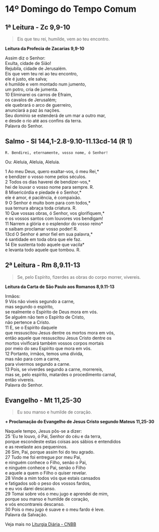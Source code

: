 # 14º Domingo do Tempo Comum

## 1ª Leitura - Zc 9,9-10

> Eis que teu rei, humilde, vem ao teu encontro.

**Leitura da Profecia de Zacarias 9,9-10**

Assim diz o Senhor:   
 Exulta, cidade de Sião!   
 Rejubila, cidade de Jerusalém.   
 Eis que vem teu rei ao teu encontro,   
 ele é justo, ele salva;   
 é humilde e vem montado num jumento,   
 um potro, cria de jumenta.    
10 Eliminarei os carros de Efraim,   
 os cavalos de Jerusalém;   
 ele quebrará o arco de guerreiro,   
 anunciará a paz às nações.   
 Seu domínio se estenderá de um mar a outro mar,   
 e desde o rio até aos confins da terra.   
 Palavra do Senhor.

## Salmo - Sl 144,1-2.8-9.10-11.13cd-14 (R 1)

`R. Bendirei, eternamente, vosso nome, ó Senhor!`

Ou: Aleluia, Aleluia, Aleluia. 
   
1 Ao meu Deus, quero exaltar-vos, ó meu Rei,*   
 e bendizer o vosso nome pelos séculos.    
2 Todos os dias haverei de bendizer-vos,*   
 hei de louvar o vosso nome para sempre. R.     
8 Misericórdia e piedade é o Senhor,*   
 ele é amor, é paciência, é compaixão.    
9 O Senhor é muito bom para com todos,*   
 sua ternura abraça toda criatura. R.     
10 Que vossas obras, ó Senhor, vos glorifiquem,*   
 e os vossos santos com louvores vos bendigam!    
11 Narrem a glória e o esplendor do vosso reino*   
 e saibam proclamar vosso poder! R.     
13cd O Senhor é amor fiel em sua palavra,*   
 é santidade em toda obra que ele faz.    
14 Ele sustenta todo aquele que vacila*   
 e levanta todo aquele que tombou. R.

## 2ª Leitura - Rm 8,9.11-13

> Se, pelo Espírito, fizerdes as obras do corpo morrer, vivereis.

**Leitura da Carta de São Paulo aos Romanos 8,9.11-13**

Irmãos:    
9 Vós não viveis segundo a carne,   
 mas segundo o espírito,   
 se realmente o Espírito de Deus mora em vós.   
 Se alguém não tem o Espírito de Cristo,   
 não pertence a Cristo.    
11 E, se o Espírito daquele   
 que ressuscitou Jesus dentre os mortos mora em vós,   
 então aquele que ressuscitou Jesus Cristo dentre os   
 mortos vivificará também vossos corpos mortais   
 por meio do seu Espírito que mora em vós.    
12 Portanto, irmãos, temos uma dívida,   
 mas não para com a carne,   
 para vivermos segundo a carne.    
13 Pois, se viverdes segundo a carne, morrereis,   
 mas se, pelo espírito, matardes o procedimento carnal,   
 então vivereis.   
 Palavra do Senhor.

## Evangelho - Mt 11,25-30

> Eu sou manso e humilde de coração.

**+ Proclamação do Evangelho de Jesus Cristo segundo Mateus 11,25-30**

Naquele tempo, Jesus pôs-se a dizer:    
25 'Eu te louvo, ó Pai, Senhor do céu e da terra,   
 porque escondeste estas coisas aos sábios e entendidos   
 e as revelaste aos pequeninos.    
26 Sim, Pai, porque assim foi do teu agrado.    
27 Tudo me foi entregue por meu Pai,   
 e ninguém conhece o Filho, senão o Pai,   
 e ninguém conhece o Pai, senão o Filho   
 e aquele a quem o Filho o quiser revelar.    
28 Vinde a mim todos vós que estais cansados   
 e fatigados sob o peso dos vossos fardos,   
 e eu vos darei descanso.    
29 Tomai sobre vós o meu jugo e aprendei de mim,   
 porque sou manso e humilde de coração,   
 e vós encontrareis descanso.    
30 Pois o meu jugo é suave e o meu fardo é leve.   
 Palavra da Salvação.

Veja mais no [Liturgia Diária - CNBB](http://liturgiadiaria.cnbb.org.br/app/user/user/UserView.php?ano=2017&mes=7&dia=9)